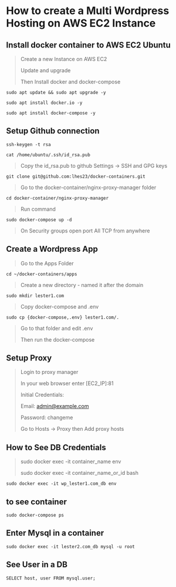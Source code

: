 # How to create a Multi Wordpress Hosting on AWS EC2 Instance

## Install docker container to AWS EC2 Ubuntu

> Create a new Instance on AWS EC2
>
> Update and upgrade
>
> Then Install docker and docker-compose

`sudo apt update && sudo apt upgrade -y`

`sudo apt install docker.io -y`

`sudo apt install docker-compose -y`

## Setup Github connection

`ssh-keygen -t rsa`

`cat /home/ubuntu/.ssh/id_rsa.pub`

> Copy the id_rsa.pub to github Settings -> SSH and GPG keys

`git clone git@github.com:lhes23/docker-containers.git`

> Go to the docker-container/nginx-proxy-manager folder

`cd docker-container/nginx-proxy-manager`

> Run command

`sudo docker-compose up -d`

> On Security groups open port All TCP from anywhere


## Create a Wordpress App

> Go to the Apps Folder

`cd ~/docker-containers/apps`

> Create a new directory - named it after the domain

`sudo mkdir lester1.com`

> Copy docker-compose and .env

`sudo cp {docker-compose,.env} lester1.com/.`

> Go to that folder and edit .env
>
> Then run the docker-compose



## Setup Proxy

> Login to proxy manager
> 
> In your web browser enter [EC2_IP]:81
>
> Initial Credentials:
> 
> Email: admin@example.com
>
> Password: changeme
>
> Go to Hosts -> Proxy then Add proxy hosts


## How to See DB Credentials

> sudo docker exec -it container_name env
>
> sudo docker exec -it container_name_or_id bash

`sudo docker exec -it wp_lester1.com_db env`

## to see container

`sudo docker-compose ps`

## Enter Mysql in a container

`sudo docker exec -it lester2.com_db mysql -u root`

## See User in a DB

`SELECT host, user FROM mysql.user;`
